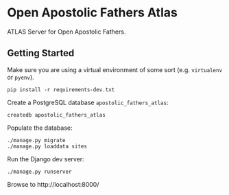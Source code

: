 # Open Apostolic Fathers Atlas

ATLAS Server for Open Apostolic Fathers.

## Getting Started

Make sure you are using a virtual environment of some sort (e.g. `virtualenv` or
`pyenv`).

```
pip install -r requirements-dev.txt
```

Create a PostgreSQL database `apostolic_fathers_atlas`:

```
createdb apostolic_fathers_atlas
```

Populate the database:

```
./manage.py migrate
./manage.py loaddata sites
```

Run the Django dev server:
```
./manage.py runserver
```

Browse to http://localhost:8000/
